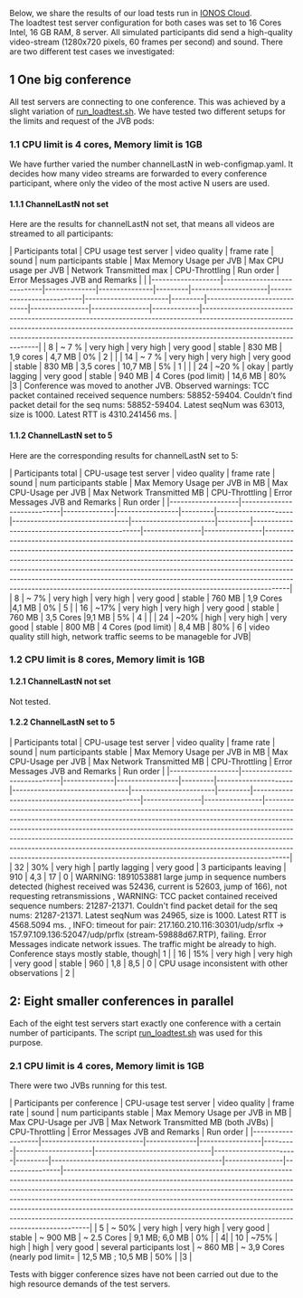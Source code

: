 Below, we share the results of our load tests run in [IONOS Cloud](https://dcd.ionos.com/). <br/>
The loadtest test server configuration for both cases was set to 16 Cores Intel, 16 GB RAM, 8 server. All simulated participants did send a high-quality video-stream (1280x720 pixels, 60 frames per second)  and sound. There are two different test cases we investigated:

## 1 One big conference
All test servers are connecting to one conference. This was achieved by a slight variation of [run_loadtest.sh](loadtest/run_loadtest.sh).
We have tested two different setups for the limits and request of the JVB pods:

### 1.1 CPU limit is 4 cores, Memory limit is 1GB

We have further varied the number channelLastN in web-configmap.yaml. It decides how many video streams are forwarded to every conference participant, where only the video of the most active N users are used. 

#### 1.1.1 ChannelLastN not set
Here are the results for channelLastN not set, that means all videos are streamed to all participants: 

| Participants total | CPU usage test server | video quality | frame rate      | sound     | num participants stable | Max Memory Usage per JVB | Max CPU usage per JVB | Network Transmitted max | CPU-Throttling | Run order | Error Messages JVB and Remarks |                                                                                                                                                                                                                                                  |
|-------------------|----------------------------|--------------|---------------|---------|---------------------|--------------------------|-----------------------|---------|-----------------------------|----------------|----------------|-------------|---------------------------------------------------------------------------------------------------------------------------------------------------------------------------------------------------------------------------------------------------------------------------|
| 8                 | ~ 7 %                      | very high     | very high  | very good | stable         | 830 MB                   | 1,9 cores             | 4,7 MB                      | 0%             | 2           |                                                                                                                                                                                                                                                                           |
| 14                | ~ 7 %                      | very high     | very high | very good | stable         | 830 MB                   | 3,5 cores             | 10,7 MB                     | 5%             | 1           |                                                                                                                                                                                                                                                                           |
| 24                | ~20 %                      | okay         | partly lagging | very good | stable         | 940 MB                   | 4 Cores (pod limit)               | 14,6 MB                     | 80%            |3           | Conference was moved to another JVB. Observed warnings: TCC packet contained received sequence numbers: 58852-59404. Couldn't find packet detail for the seq nums: 58852-59404. Latest seqNum was 63013, size is 1000. Latest RTT is 4310.241456 ms. |

#### 1.1.2 ChannelLastN set to 5

Here are the corresponding results for channelLastN set to 5:

| Participants total | CPU-usage test server | video quality | frame rate        | sound     | num participants stable | Max Memory Usage per JVB in MB | Max CPU-Usage per JVB | Max Network Transmitted MB | CPU-Throttling | Error Messages JVB and Remarks | Run order |
|-------------------|----------------------------|--------------|-----------------|---------|---------------------|--------------------------------|-----------------------|---------|-----------------------------------------------|----------------|----------------|-------------------------------------------------------------------------------------------------------------------------------------------------------------------------------------------------------------------------------------------------------------------------------------------------------------------------------------------------------------------------------------------------------------------------------------------------------------------------------------------|
| 8         | ~ 7% | very high | very high | very good | stable | 760 MB | 1,9 Cores                 |4,1 MB | 0%  | 5 |
| 16      | ~17% | very high | very high | very good | stable | 760 MB | 3,5 Cores                 |9,1 MB | 5%  | 4 |                                                                      |
| 24 | ~20% | high      | very high | very good | stable | 800 MB | 4 Cores (pod limit) | 8,4 MB | 80% | 6 | video quality still high, network traffic seems to be manageble for JVB|

### 1.2 CPU limit is 8 cores, Memory limit is 1GB

#### 1.2.1 ChannelLastN not set
Not tested.
#### 1.2.2 ChannelLastN set to 5
| Participants total | CPU-usage test server | video quality | frame rate        | sound     | num participants stable | Max Memory Usage per JVB in MB | Max CPU-Usage per JVB | Max Network Transmitted MB | CPU-Throttling | Error Messages JVB and Remarks | Run order                                                                                                                                                                                                                                                                                                                                                                                                                                                                                 |
|-------------------|----------------------------|--------------|-----------------|---------|---------------------|--------------------------------|-----------------------|---------|-----------------------------------------------|----------------|----------------|-------------------------------------------------------------------------------------------------------------------------------------------------------------------------------------------------------------------------------------------------------------------------------------------------------------------------------------------------------------------------------------------------------------------------------------------------------------------------------------------|
| 32                | 30%                        | very high     | partly lagging | very good | 3 participants leaving       | 910                            | 4,3                   | 17                                            | 0              |  WARNING: 1891053881 large jump in sequence numbers detected (highest received was 52436, current is 52603, jump of 166), not requesting retransmissions , WARNING: TCC packet contained received sequence numbers: 21287-21371. Couldn't find packet detail for the seq nums: 21287-21371. Latest seqNum was 24965, size is 1000. Latest RTT is 4568.5094 ms. , INFO: timeout for pair: 217.160.210.116:30301/udp/srflx -> 157.97.109.136:52047/udp/prflx (stream-59888d67.RTP), failing. Error Messages indicate network issues. The traffic might be already to high. Conference stays mostly stable, though| 1 |
| 16                | 15%                        | very high     | very high         | very good | stable            | 960                            | 1,8                   | 8,5                                           | 0                                                                                                                                                                                                                                                                                                                                                                                                                                                                                            | CPU usage inconsistent with other observations  | 2 |

## 2: Eight smaller conferences in parallel

Each of the eight test servers start exactly one conference with a certain number of participants. The script [run_loadtest.sh](loadtest/run_loadtest.sh) was used for this purpose. 

### 2.1 CPU limit is 4 cores, Memory limit is 1GB

There were two JVBs running for this test.

| Participants per conference | CPU-usage test server | video quality | frame rate        | sound     | num participants stable | Max Memory Usage per JVB in MB | Max CPU-Usage per JVB | Max Network Transmitted MB (both JVBs) | CPU-Throttling | Error Messages JVB and Remarks | Run order                                                                                                                                                                                                                                                                                                                                                                                                                                                                                 |
|-------------------|----------------------------|--------------|-----------------|---------|---------------------|--------------------------------|-----------------------|---------|-----------------------------------------------|----------------|----------------|-------------------------------------------------------------------------------------------------------------------------------------------------------------------------------------------------------------------------------------------------------------------------------------------------------------------------------------------------------------------------------------------------------------------------------------------------------------------------------------------|
| 5  | ~ 50% | very high | very high | very good   | stable | ~ 900 MB | ~ 2.5 Cores                          | 9,1 MB; 6,0 MB    | 0%  | | 4|
| 10 | ~75%  | high      | high | very good | several participants lost | ~ 860 MB | ~ 3,9 Cores (nearly pod limit= | 12,5 MB ; 10,5 MB | 50% | |3 |

Tests with bigger conference sizes have not been carried out due to the high resource demands of the test servers.
